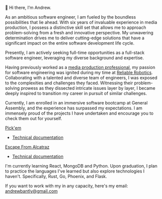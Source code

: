 👋 Hi there, I’m Andrew. 

As an ambitious software engineer, I am fueled by the boundless possibilities that lie ahead. With six years of invaluable experience in media production, I possess a distinctive skill set that allows me to approach problem-solving from a fresh and innovative perspective. My unwavering determination drives me to deliver cutting-edge solutions that have a significant impact on the entire software development life cycle.

Presently, I am actively seeking full-time opportunities as a full-stack software engineer, leveraging my diverse background and expertise.

Having previously worked as a [media production professional](https://andrewbantly.me/), my passion for software engineering was ignited during my time at [Reliable Robotics](https://reliable.co/). Collaborating with a talented and diverse team of engineers, I was exposed to the complexities and challenges they faced. Witnessing their problem-solving prowess as they dissected intricate issues layer by layer, I became deeply inspired to transition my career in pursuit of similar challenges.

Currently, I am enrolled in an immersive software bootcamp at General Assembly, and the experience has surpassed my expectations. I am immensely proud of the projects I have undertaken and encourage you to check them out for yourself.

[Pick'em](https://pickem.herokuapp.com/)
- [Technical documentation](https://github.com/andrewbantly/pickem#pickem)

[Escape From Alcatraz](https://andrewbantly.github.io/Escape-From-Alcatraz/)
- [Technical documentation](https://github.com/andrewbantly/Escape-From-Alcatraz#escape-from-alcatraz)

I'm currently learning React, MongoDB and Python. Upon graduation, I plan to practice the languages I've learned but also explore technologies I haven't. Specifically, Rust, Go, Phoenix, and Flask. 

If you want to work with my in any capacity, here's my email:
andrewbantly@gmail.com
